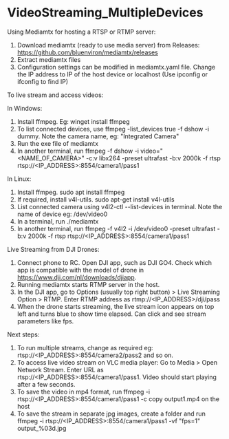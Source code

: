 # VideoStreaming_MultipleDevices

Using Mediamtx for hosting a RTSP or RTMP server:


1. Download mediamtx (ready to use media server) from Releases: https://github.com/bluenviron/mediamtx/releases 
2. Extract mediamtx files
3. Configuration settings can be modified in mediamtx.yaml file. Change the IP address to IP of the host device or localhost (Use ipconfig or ifconfig to find IP)


To live stream and access videos:

In Windows:

1. Install ffmpeg. Eg: winget install ffmpeg
2. To list connected devices, use ffmpeg -list_devices true -f dshow -i dummy. Note the camera name, eg: "Integrated Camera"
3. Run the exe file of mediamtx
4. In another terminal, run ffmpeg -f dshow -i video="<NAME_OF_CAMERA>" -c:v libx264 -preset ultrafast -b:v 2000k -f rtsp rtsp://<IP_ADDRESS>:8554/camera1/pass1


In Linux:

1. Install ffmpeg. sudo apt install ffmpeg
2. If required, install v4l-utils. sudo apt-get install v4l-utils
3. List connected camera using v4l2-ctl --list-devices in terminal. Note the name of device eg: /dev/video0
4. In a terminal, run ./mediamtx 
5. In another terminal, run ffmpeg -f v4l2 -i /dev/video0 -preset ultrafast -b:v 2000k -f rtsp rtsp://<IP_ADDRESS>:8554/camera1/pass1


Live Streaming from DJI Drones:
1. Connect phone to RC. Open DJI app, such as DJI GO4. Check which app is compatible with the model of drone in https://www.dji.com/nl/downloads/djiapp. 
2. Running mediamtx starts RTMP server in the host.
3. In the DJI app, go to Options (usually top right button) > Live Streaming Option > RTMP. Enter RTMP address as rtmp://<IP_ADDRESS>/dji/pass
4. When the drone starts streaming, the live stream icon appears on top left and turns blue to show time elapsed. Can click and see stream parameters like fps. 


Next steps:
1. To run multiple streams, change as required eg: rtsp://<IP_ADDRESS>:8554/camera2/pass2 and so on.
2. To access live video stream on VLC media player: Go to Media > Open Network Stream. Enter URL as rtsp://<IP_ADDRESS>:8554/camera1/pass1. Video should start playing after a few seconds.
3. To save the video in mp4 format, run ffmpeg -i rtsp://<IP_ADDRESS>:8554/camera1/pass1 -c copy output1.mp4 on the host
4. To save the stream in separate jpg images, create a folder and run ffmpeg -i rtsp://<IP_ADDRESS>:8554/camera1/pass1 -vf "fps=1" output_%03d.jpg
